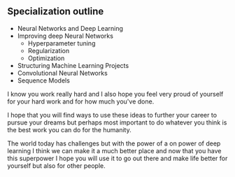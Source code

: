 ## Specialization outline
- Neural Networks and Deep Learning
- Improving deep Neural Networks
    - Hyperparameter tuning
    - Regularization
    - Optimization
- Structuring Machine Learning Projects
- Convolutional Neural Networks
- Sequence Models

I know you work really hard and I also hope you feel very proud of yourself for your hard work and for how much you've done.

I hope that you will find ways to use these ideas to further your career to pursue your dreams but perhaps most important to do whatever you think is the best work you can do for the humanity.

The world today has challenges but with the power of a on power of deep learning I think we can make it a much better place and now that you have this superpower I hope you will use it to go out there and make life better for yourself but also for other people.
